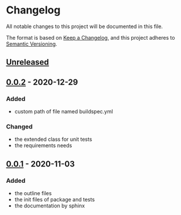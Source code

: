 # Changelog

All notable changes to this project will be documented in this file.

The format is based on [Keep a Changelog](https://keepachangelog.com/en/1.0.0/),
and this project adheres to [Semantic Versioning](https://semver.org/spec/v2.0.0.html).

## [Unreleased]

## [0.0.2] - 2020-12-29

### Added
- custom path of file named buildspec.yml

### Changed
- the extended class for unit tests
- the requirements needs

## [0.0.1] - 2020-11-03

### Added
- the outline files
- the init files of package and tests
- the documentation by sphinx

[Unreleased]: https://github.com/bilardi/aws-saving/compare/v0.0.2...HEAD
[0.0.2]: https://github.com/bilardi/aws-saving/releases/tag/v0.0.2
[0.0.1]: https://github.com/bilardi/aws-saving/releases/tag/v0.0.1
